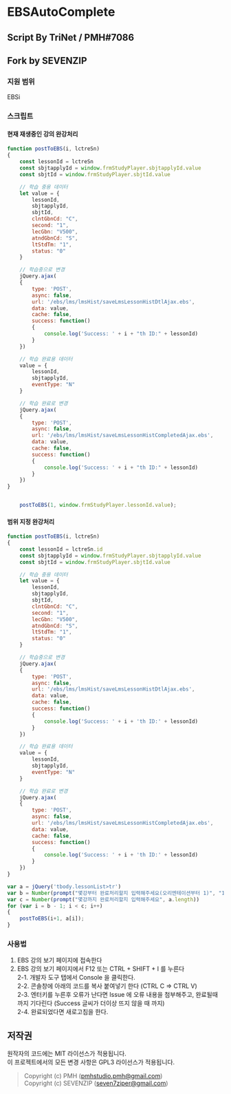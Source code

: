 # EBSAutoComplete
## Script By TriNet / PMH#7086
## Fork by SEVENZIP
### 지원 범위
EBSi

### 스크립트
#### 현재 재생중인 강의 완강처리
```js
function postToEBS(i, lctreSn)
{
    const lessonId = lctreSn
    const sbjtapplyId = window.frmStudyPlayer.sbjtapplyId.value
    const sbjtId = window.frmStudyPlayer.sbjtId.value

    // 학습 중용 데이터
    let value = {
        lessonId,
        sbjtapplyId,
        sbjtId,
        clntGbnCd: "C",
        second: "1",
        lecGbn: "V500",
        atndGbnCd: "S",
        ltStdTm: "1",
        status: "0"
    }

    // 학습중으로 변경
    jQuery.ajax(
    {
        type: 'POST',
        async: false,
        url: '/ebs/lms/lmsHist/saveLmsLessonHistDtlAjax.ebs',
        data: value,
        cache: false,
        success: function()
        {
            console.log('Success: ' + i + "th ID:" + lessonId)
        }
    })

    // 학습 완료용 데이터
    value = {
        lessonId,
        sbjtapplyId,
        eventType: "N"
    }

    // 학습 완료로 변경
    jQuery.ajax(
    {
        type: 'POST',
        async: false,
        url: '/ebs/lms/lmsHist/saveLmsLessonHistCompletedAjax.ebs',
        data: value,
        cache: false,
        success: function()
        {
            console.log('Success: ' + i + "th ID:" + lessonId)
        }
    })
}


    postToEBS(1, window.frmStudyPlayer.lessonId.value);

```
#### 범위 지정 완강처리
```js
function postToEBS(i, lctreSn)
{
    const lessonId = lctreSn.id
    const sbjtapplyId = window.frmStudyPlayer.sbjtapplyId.value
    const sbjtId = window.frmStudyPlayer.sbjtId.value

    // 학습 중용 데이터
    let value = {
        lessonId,
        sbjtapplyId,
        sbjtId,
        clntGbnCd: "C",
        second: "1",
        lecGbn: "V500",
        atndGbnCd: "S",
        ltStdTm: "1",
        status: "0"
    }

    // 학습중으로 변경
    jQuery.ajax(
    {
        type: 'POST',
        async: false,
        url: '/ebs/lms/lmsHist/saveLmsLessonHistDtlAjax.ebs',
        data: value,
        cache: false,
        success: function()
        {
            console.log('Success: ' + i + 'th ID:' + lessonId)
        }
    })

    // 학습 완료용 데이터
    value = {
        lessonId,
        sbjtapplyId,
        eventType: "N"
    }

    // 학습 완료로 변경
    jQuery.ajax(
    {
        type: 'POST',
        async: false,
        url: '/ebs/lms/lmsHist/saveLmsLessonHistCompletedAjax.ebs',
        data: value,
        cache: false,
        success: function()
        {
            console.log('Success: ' + i + 'th ID:' + lessonId)
        }
    })
}

var a = jQuery('tbody.lessonList>tr')
var b = Number(prompt("몇강부터 완료처리할지 입력해주세요(오리엔테이션부터 1)", "1"))
var c = Number(prompt("몇강까지 완료처리할지 입력해주세요", a.length))
for (var i = b - 1; i < c; i++)
{
    postToEBS(i+1, a[i]);
}
```
### 사용법
1. EBS 강의 보기 페이지에 접속한다
2. EBS 강의 보기 페이지에서 F12 또는 CTRL + SHIFT + I 를 누른다<br />
2-1. 개발자 도구 탭에서 Console 을 클릭한다.<br />
2-2. 콘솔창에 아래의 코드를 복사 붙여넣기 한다 (CTRL C => CTRL V)<br />
2-3. 엔터키를 누른후 오류가 난다면 Issue 에 오류 내용을 첨부해주고, 완료될때 까지 기다린다 (Success 글씨가 더이상 뜨지 않을 때 까지)<br />
2-4. 완료되었다면 새로고침을 한다.<br />
## 저작권
원작자의 코드에는 MIT 라이선스가 적용됩니다.<br>
이 프로젝트에서의 모든 변경 사항은 GPL3 라이선스가 적용됩니다.
> Copyright (c) PMH (pmhstudio.pmh@gmail.com)<br>
> Copyright (c) SEVENZIP (seven7ziper@gmail.com)
